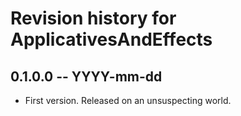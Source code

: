 # Revision history for ApplicativesAndEffects

## 0.1.0.0 -- YYYY-mm-dd

* First version. Released on an unsuspecting world.
